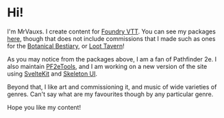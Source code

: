# Hi!

I'm MrVauxs. I create content for [Foundry VTT](foundryvtt.com). You can see my packages [here](https://foundryvtt.com/community/mrvauxs/packages), though that does not include commissions that I made such as ones for the [Botanical Bestiary](https://www.drivethrurpg.com/product/428111/The-Botanical-Bestiary-Foundry-Module), or [Loot Tavern](https://loottavern.com/shop/?ixwpst[product_cat][]=116&title=1&excerpt=1&content=1&categories=1&attributes=1&tags=1&sku=1&ixwpsf[taxonomy][product_cat][show]=all&ixwpsf[taxonomy][product_cat][multiple]=1&ixwpsf[taxonomy][product_cat][filter]=1)!

As you may notice from the packages above, I am a fan of Pathfinder 2e. I also maintain [PF2eTools](https://pf2etools.com/), and I am working on a new version of the site using [SvelteKit](https://kit.svelte.dev/) and [Skeleton UI](https://www.skeleton.dev/).

Beyond that, I like art and commissioning it, and music of wide varieties of genres. Can't say what are my favourites though by any particular genre.

Hope you like my content!
